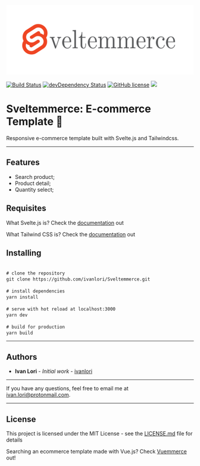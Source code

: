![Sveltemmerce Logo](public/logo.svg)

[![Build Status](https://travis-ci.org/ivanlori/Sveltemmerce.svg)](https://travis-ci.org/ivanlori/Sveltemmerce)
[![devDependency Status](https://david-dm.org/ivanlori/Sveltemmerce/dev-status.svg)](https://david-dm.org/ivanlori/Sveltemmerce#info=devDependencies)
[![GitHub license](https://img.shields.io/github/license/ivanlori/Sveltemmerce.svg)](https://github.com/ivanlori/Sveltemmerce/blob/master/LICENSE)
[![](https://img.shields.io/twitter/url/https/github.com/ivanlori/Sveltemmerce.svg?style=social)](https://twitter.com/intent/tweet?text=Wow:&url=https%3A%2F%2Fgithub.com%2Fivanlori%2FSveltemmerce)

# Sveltemmerce: E-commerce Template 🛒

Responsive e-commerce template built with Svelte.js and Tailwindcss.

---

## Features

- Search product;
- Product detail;
- Quantity select;

## Requisites

What Svelte.js is? Check the [documentation](https://svelte.dev/) out

What Tailwind CSS is? Check the [documentation](https://tailwindcss.com/) out

## Installing

```

# clone the repository
git clone https://github.com/ivanlori/Sveltemmerce.git

# install dependencies
yarn install

# serve with hot reload at localhost:3000
yarn dev

# build for production
yarn build

```

---

## Authors

- **Ivan Lori** - _Initial work_ - [ivanlori](https://github.com/ivanlori)

---

If you have any questions, feel free to email me at [ivan.lori@protonmail.com](mailto:ivan.lori@protonmail.com).

---

## License

This project is licensed under the MIT License - see the [LICENSE.md](LICENSE.md) file for details

Searching an ecommerce template made with Vue.js?
Check [Vuemmerce](https://github.com/ivanlori/Vuemmerce) out!
